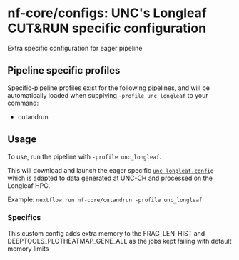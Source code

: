 # nf-core/configs: UNC's Longleaf CUT&RUN specific configuration

Extra specific configuration for eager pipeline

## Pipeline specific profiles

Specific-pipeline profiles exist for the following pipelines, and will be automatically loaded when supplying `-profile unc_longleaf` to your command:

- cutandrun

## Usage

To use, run the pipeline with `-profile unc_longleaf`.

This will download and launch the eager specific [`unc_longleaf.config`](../../../conf/pipeline/cutandrun/unc_longleaf.config) which is adapted to data generated at UNC-CH and
processed on the Longleaf HPC.

Example: `nextflow run nf-core/cutandrun -profile unc_longleaf`

### Specifics

This custom config adds extra memory to the FRAG_LEN_HIST and DEEPTOOLS_PLOTHEATMAP_GENE_ALL as the jobs kept failing with default memory limits
